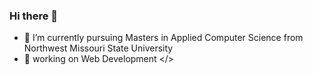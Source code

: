 ### Hi there 👋

<!--
**PR45H4N7H/PR45H4N7H** is a ✨ _special_ ✨ repository because its `README.md` (this file) appears on your GitHub profile.

Here are some ideas to get you started:

- 🔭 working on Web Development </>
- 🌱 I’m currently pursuing Masters in Applied Computer Science from Northwest Missouri State University
- 👯 I’m looking to collaborate on ...
- 🤔 I’m looking for help with Advanced Java
- 💬 Ask me about ...
- 📫 How to reach me: pr45h4n7h_r3ddy
- 😄 Pronouns: ...
- ⚡ Fun fact: ...
-->
- 🌱 I’m currently pursuing Masters in Applied Computer Science from Northwest Missouri State University
- 🔭 working on Web Development </>

